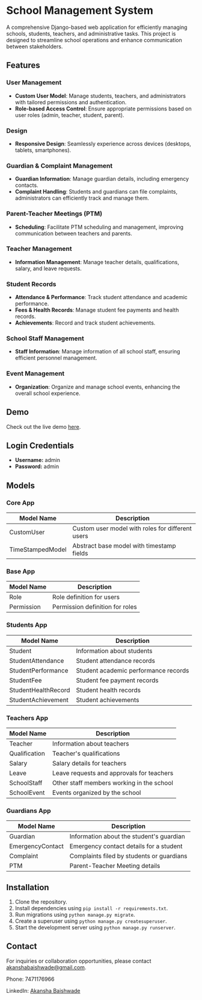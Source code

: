 # School Management System

A comprehensive Django-based web application for efficiently managing schools, students, teachers, and administrative tasks. This project is designed to streamline school operations and enhance communication between stakeholders.

## Features

### User Management
- **Custom User Model**: Manage students, teachers, and administrators with tailored permissions and authentication.
- **Role-based Access Control**: Ensure appropriate permissions based on user roles (admin, teacher, student, parent).

### Design
- **Responsive Design**: Seamlessly experience across devices (desktops, tablets, smartphones).

### Guardian & Complaint Management
- **Guardian Information**: Manage guardian details, including emergency contacts.
- **Complaint Handling**: Students and guardians can file complaints, administrators can efficiently track and manage them.

### Parent-Teacher Meetings (PTM)
- **Scheduling**: Facilitate PTM scheduling and management, improving communication between teachers and parents.

### Teacher Management
- **Information Management**: Manage teacher details, qualifications, salary, and leave requests.

### Student Records
- **Attendance & Performance**: Track student attendance and academic performance.
- **Fees & Health Records**: Manage student fee payments and health records.
- **Achievements**: Record and track student achievements.

### School Staff Management
- **Staff Information**: Manage information of all school staff, ensuring efficient personnel management.

### Event Management
- **Organization**: Organize and manage school events, enhancing the overall school experience.


## Demo

Check out the live demo [here](https://akanshabaishwade.pythonanywhere.com/).

## Login Credentials

- **Username:** admin
- **Password:** admin

## Models

### Core App

| Model Name            | Description                                      |
|-----------------------|--------------------------------------------------|
| CustomUser            | Custom user model with roles for different users |
| TimeStampedModel      | Abstract base model with timestamp fields       |

### Base App

| Model Name            | Description                                      |
|-----------------------|--------------------------------------------------|
| Role                  | Role definition for users                        |
| Permission            | Permission definition for roles                  |

### Students App

| Model Name            | Description                                      |
|-----------------------|--------------------------------------------------|
| Student               | Information about students                       |
| StudentAttendance     | Student attendance records                       |
| StudentPerformance    | Student academic performance records             |
| StudentFee            | Student fee payment records                      |
| StudentHealthRecord   | Student health records                           |
| StudentAchievement    | Student achievements                             |

### Teachers App

| Model Name            | Description                                      |
|-----------------------|--------------------------------------------------|
| Teacher               | Information about teachers                       |
| Qualification         | Teacher's qualifications                         |
| Salary                | Salary details for teachers                      |
| Leave                 | Leave requests and approvals for teachers        |
| SchoolStaff           | Other staff members working in the school        |
| SchoolEvent           | Events organized by the school                   |

### Guardians App

| Model Name            | Description                                      |
|-----------------------|--------------------------------------------------|
| Guardian              | Information about the student's guardian         |
| EmergencyContact      | Emergency contact details for a student          |
| Complaint             | Complaints filed by students or guardians        |
| PTM                   | Parent-Teacher Meeting details                   |


## Installation

1. Clone the repository.
2. Install dependencies using `pip install -r requirements.txt`.
3. Run migrations using `python manage.py migrate`.
4. Create a superuser using `python manage.py createsuperuser`.
5. Start the development server using `python manage.py runserver`.


## Contact

For inquiries or collaboration opportunities, please contact [akanshabaishwade@gmail.com](mailto:akanshabaishwade@gmail.com).

Phone: 7471176966

LinkedIn: [Akansha Baishwade](https://www.linkedin.com/in/akansha-baishwade/)


